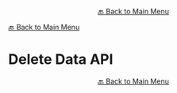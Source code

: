 

<p align="center"><a href="https://github.com/timedilationv2/trikiwiki/wiki">🔙 Back to Main Menu</a></p>

[🔙 Back to Main Menu](../../README.md)

# Delete Data API


<p align="center"><a href="https://github.com/timedilationv2/trikiwiki/wiki">🔙 Back to Main Menu</a></p>


